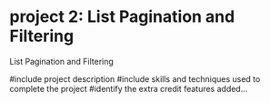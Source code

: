 # project 2: List Pagination and Filtering
 List Pagination and Filtering

 #include project description
 #include skills and techniques used to complete the project
 #identify the extra credit features added...